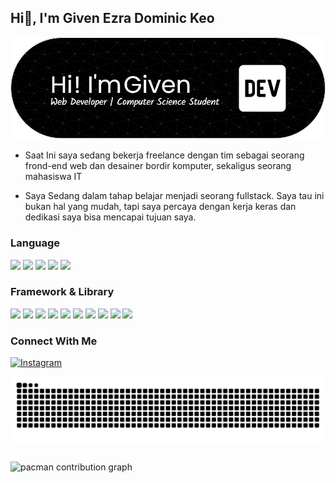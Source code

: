 ## Hi👋, I'm Given Ezra Dominic Keo
![Given-keo](img/header.png)

<!--
**Given-keo/Given-keo** is a ✨ _special_ ✨ repository because its `README.md` (this file) appears on your GitHub profile.

Here are some ideas to get you started:

- 🔭 I’m currently working on ...
- 🌱 I’m currently learning ...
- 👯 I’m looking to collaborate on ...
- 🤔 I’m looking for help with ...
- 💬 Ask me about ...
- 📫 How to reach me: ...
- 😄 Pronouns: ...
- ⚡ Fun fact: ...
-->


-  Saat Ini saya sedang bekerja freelance dengan tim sebagai seorang frond-end web dan desainer bordir komputer, sekaligus seorang mahasiswa IT

- Saya Sedang dalam tahap belajar menjadi seorang fullstack. Saya tau ini bukan hal yang mudah, tapi saya percaya dengan kerja keras dan dedikasi saya bisa mencapai tujuan saya. 

### Language
<p>
<img src="https://img.shields.io/badge/HTML5-E34F26?style=for-the-badge&logo=html5&logoColor=white" />
<img src="https://img.shields.io/badge/CSS3-1572B6?style=for-the-badge&logo=css3&logoColor=white" />
<img src="https://img.shields.io/badge/JavaScript-323330?style=for-the-badge&logo=javascript&logoColor=F7DF1E" />
<img src="https://img.shields.io/badge/json-5E5C5C?style=for-the-badge&logo=json&logoColor=white" />
<img src="https://img.shields.io/badge/PHP-777BB4?style=for-the-badge&logo=php&logoColor=white" />
</p>



### Framework & Library
<p>
<img src="https://img.shields.io/badge/Bootstrap-563D7C?style=for-the-badge&logo=bootstrap&logoColor=white" />
<img src="https://img.shields.io/badge/codecept%20js-F6E05E?style=for-the-badge&logo=codeceptjs&logoColor=000" />
<img src="https://img.shields.io/badge/d3%20js-F9A03C?style=for-the-badge&logo=d3.js&logoColor=white" />
<img src="https://img.shields.io/badge/Express%20js-000000?style=for-the-badge&logo=express&logoColor=white" />
<img src="https://img.shields.io/badge/next%20js-000000?style=for-the-badge&logo=nextdotjs&logoColor=white" />
<img src="https://img.shields.io/badge/React-20232A?style=for-the-badge&logo=react&logoColor=61DAFB" />
<img src="https://img.shields.io/badge/shadcn%2Fui-000000?style=for-the-badge&logo=shadcnui&logoColor=white" />
<img src="https://img.shields.io/badge/Vite-B73BFE?style=for-the-badge&logo=vite&logoColor=FFD62E" />
<img src="https://img.shields.io/badge/Vue%20js-35495E?style=for-the-badge&logo=vuedotjs&logoColor=4FC08D" />
<img src="https://img.shields.io/badge/Xampp-F37623?style=for-the-badge&logo=xampp&logoColor=white" />
</p>


### Connect With Me
[![Instagram](https://img.shields.io/badge/Instagram-E4405F?style=for-the-badge&logo=instagram&logoColor=white)](https://www.instagram.com/givenkeo)


<img src="https://raw.githubusercontent.com/Given-keo/Given-keo/output/snake.svg" alt="Snake animation" />

###

<picture>
  <source media="(prefers-color-scheme: dark)" srcset="https://raw.githubusercontent.com/Given-keo/Given-keo/output/pacman-contribution-graph-dark.svg">
  <source media="(prefers-color-scheme: light)" srcset="https://raw.githubusercontent.com/Given-keo/Given-keo/output/pacman-contribution-graph.svg">
  <img alt="pacman contribution graph" src="https://raw.githubusercontent.com/Given-keo/Given-keo/output/pacman-contribution-graph.svg">
</picture>

###
